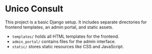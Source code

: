 # Unico Consult

This project is a basic Django setup. It includes separate directories for frontend templates, an admin portal, and static assets.

- `templates/` holds all HTML templates for the frontend.
- `admin_portal/` contains files for the admin interface.
- `static/` stores static resources like CSS and JavaScript.

